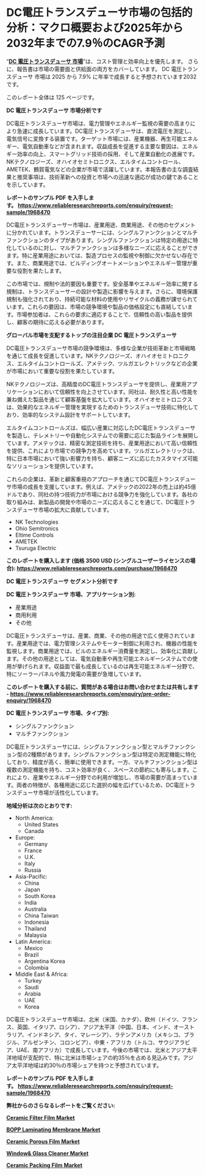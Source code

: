 <p><h1>DC電圧トランスデューサ市場の包括的分析：マクロ概要および2025年から2032年までの7.9％のCAGR予測</h1></p><p>&ldquo;<strong><a href="https://www.reliableresearchreports.com/dc-voltage-transducers-r1968470?utm_campaign=107&utm_medium=9&utm_source=Github&utm_content=ia&utm_term=03042025&utm_id=dc-voltage-transducers">DC 電圧トランスデューサ 市場</a></strong>&rdquo;は、コスト管理と効率向上を優先します。 さらに、報告書は市場の需要面と供給面の両方をカバーしています。 DC 電圧トランスデューサ 市場は 2025 から 7.9% に年率で成長すると予想されています2032 です。</p>
<p>このレポート全体は 125 ページです。</p>
<p><strong>DC 電圧トランスデューサ 市場分析です</strong></p>
<p><p>DC電圧トランスデューサ市場は、電力管理やエネルギー監視の需要の高まりにより急速に成長しています。DC電圧トランスデューサは、直流電圧を測定し、電気信号に変換する装置です。ターゲット市場には、産業機器、再生可能エネルギー、電気自動車などが含まれます。収益成長を促進する主要な要因は、エネルギー効率の向上、スマートグリッド技術の採用、そして産業自動化の進展です。NKテクノロジーズ、オハイオセミトロニクス、エルタイムコントロール、AMETEK、鶴賀電気などの企業が市場で活躍しています。本報告書の主な調査結果と推奨事項は、技術革新への投資と市場への迅速な適応が成功の鍵であることを示しています。</p></p>
<p><strong>レポートのサンプル PDF を入手します。&nbsp;<a href="https://www.reliableresearchreports.com/enquiry/request-sample/1968470?utm_campaign=107&utm_medium=9&utm_source=Github&utm_content=ia&utm_term=03042025&utm_id=dc-voltage-transducers">https://www.reliableresearchreports.com/enquiry/request-sample/1968470</a></strong></p>
<p><p>DC電圧トランスデューサー市場は、産業用途、商業用途、その他のセグメントに分かれています。トランスデューサーには、シングルファンクションとマルチファンクションのタイプがあります。シングルファンクションは特定の用途に特化しているのに対し、マルチファンクションは多様なニーズに応えることができます。特に産業用途においては、製造プロセスの監視や制御に欠かせない存在です。また、商業用途では、ビルディングオートメーションやエネルギー管理が重要な役割を果たします。</p><p>この市場では、規制や法的要因も重要です。安全基準やエネルギー効率に関する規制は、トランスデューサーの設計や製造に影響を与えます。さらに、環境保護規制も強化されており、持続可能な材料の使用やリサイクルの義務が課せられています。これらの要因は、市場の競争環境や製品の価格設定にも直結しています。市場参加者は、これらの要求に適応することで、信頼性の高い製品を提供し、顧客の期待に応える必要があります。</p></p>
<p><strong>グローバル市場を支配するトップの注目企業 DC 電圧トランスデューサ</strong></p>
<p><p>DC電圧トランスデューサ市場の競争環境は、多様な企業が技術革新と市場戦略を通じて成長を促進しています。NKテクノロジーズ、オハイオセミトロニクス、エルタイムコントロールズ、アメテック、ツルガエレクトリックなどの企業が市場において重要な役割を果たしています。</p><p>NKテクノロジーズは、高精度のDC電圧トランスデューサを提供し、産業用アプリケーションにおいて信頼性を向上させています。同社は、耐久性と高い性能を兼ね備えた製品を通じて顧客基盤を拡大しています。オハイオセミトロニクスは、効果的なエネルギー管理を実現するためのトランスデューサ技術に特化しており、効率的なシステム設計をサポートしています。</p><p>エルタイムコントロールズは、幅広い産業に対応したDC電圧トランスデューサを製造し、テレメトリーや自動化システムでの需要に応じた製品ラインを展開しています。アメテックは、精密な測定技術を持ち、産業用途において高い信頼性を提供、これにより市場での競争力を高めています。ツルガエレクトリックは、特に日本市場において強い影響力を持ち、顧客ニーズに応じたカスタマイズ可能なソリューションを提供しています。</p><p>これらの企業は、革新と顧客重視のアプローチを通じてDC電圧トランスデューサ市場の成長を支援しています。例えば、アメテックの2022年の売上は約45億ドルであり、同社の持つ技術力が市場における競争力を強化しています。各社の取り組みは、新製品の開発や市場のニーズに応えることを通じて、DC電圧トランスデューサ市場の拡大に貢献しています。</p></p>
<p><ul><li>NK Technologies</li><li>Ohio Semitronics</li><li>Eltime Controls</li><li>AMETEK</li><li>Tsuruga Electric</li></ul></p>
<p><strong>このレポートを購入します (価格 3500 USD (シングルユーザーライセンスの場合):&nbsp;<a href="https://www.reliableresearchreports.com/purchase/1968470?utm_campaign=107&utm_medium=9&utm_source=Github&utm_content=ia&utm_term=03042025&utm_id=dc-voltage-transducers">https://www.reliableresearchreports.com/purchase/1968470</a></strong></p>
<p><strong>DC 電圧トランスデューサ セグメント分析です</strong></p>
<p><strong>DC 電圧トランスデューサ 市場、アプリケーション別:</strong></p>
<p><ul><li>産業用途</li><li>商用利用</li><li>その他</li></ul></p>
<p><p>DC電圧トランスデューサは、産業、商業、その他の用途で広く使用されています。産業用途では、電力管理システムやモーター制御に利用され、機器の性能を監視します。商業用途では、ビルのエネルギー消費量を測定し、効率化に貢献します。その他の用途としては、電気自動車や再生可能エネルギーシステムでの使用が挙げられます。収益面で最も成長しているのは再生可能エネルギー分野で、特にソーラーパネルや風力発電の需要が急増しています。</p></p>
<p><strong>このレポートを購入する前に、質問がある場合はお問い合わせまたは共有します - <a href="https://www.reliableresearchreports.com/enquiry/pre-order-enquiry/1968470?utm_campaign=107&utm_medium=9&utm_source=Github&utm_content=ia&utm_term=03042025&utm_id=dc-voltage-transducers">https://www.reliableresearchreports.com/enquiry/pre-order-enquiry/1968470</a></strong></p>
<p><strong>DC 電圧トランスデューサ 市場、タイプ別:</strong></p>
<p><ul><li>シングルファンクション</li><li>マルチファンクション</li></ul></p>
<p><p>DC電圧トランスデューサには、シングルファンクション型とマルチファンクション型の2種類があります。シングルファンクション型は特定の測定機能に特化しており、精度が高く、簡単に使用できます。一方、マルチファンクション型は複数の測定機能を持ち、コスト効率が良く、スペースの節約にも寄与します。これにより、産業やエネルギー分野での利用が増加し、市場の需要が高まっています。両者の特徴が、各種用途に応じた選択の幅を広げているため、DC電圧トランスデューサ市場が活性化しています。</p></p>
<p><strong>地域分析は次のとおりです:</strong></p>
<p><ul>
    <li>
        North America:
        <ul>
            <li>United States</li>
            <li>Canada</li>
        </ul>
    </li>
    <li>
        Europe:
        <ul>
            <li>Germany</li>
            <li>France</li>
            <li>U.K.</li>
            <li>Italy</li>
            <li>Russia</li>
        </ul>
    </li>
    <li>
        Asia-Pacific:
        <ul>
            <li>China</li>
            <li>Japan</li>
            <li>South Korea</li>
            <li>India</li>
            <li>Australia</li>
            <li>China Taiwan</li>
            <li>Indonesia</li>
            <li>Thailand</li>
            <li>Malaysia</li>
        </ul>
    </li>
    <li>
        Latin America:
        <ul>
            <li>Mexico</li>
            <li>Brazil</li>
            <li>Argentina Korea</li>
            <li>Colombia</li>
        </ul>
    </li>
    <li>
        Middle East & Africa:
        <ul>
            <li>Turkey</li>
            <li>Saudi</li>
            <li>Arabia</li>
            <li>UAE</li>
            <li>Korea</li>
        </ul>
    </li>
    </ul></p>
<p><p>DC電圧トランスデューサ市場は、北米（米国、カナダ）、欧州（ドイツ、フランス、英国、イタリア、ロシア）、アジア太平洋（中国、日本、インド、オーストラリア、インドネシア、タイ、マレーシア）、ラテンアメリカ（メキシコ、ブラジル、アルゼンチン、コロンビア）、中東・アフリカ（トルコ、サウジアラビア、UAE、南アフリカ）で成長しています。今後の市場では、北米とアジア太平洋地域が支配的で、特に北米は市場シェアの約35％を占める見込みです。アジア太平洋地域は約30％の市場シェアを持つと予想されています。</p></p>
<p><strong>レポートのサンプル PDF を入手します。&nbsp;<a href="https://www.reliableresearchreports.com/enquiry/request-sample/1968470?utm_campaign=107&utm_medium=9&utm_source=Github&utm_content=ia&utm_term=03042025&utm_id=dc-voltage-transducers">https://www.reliableresearchreports.com/enquiry/request-sample/1968470</a></strong></p>
<p><strong></strong></p>
<p><strong></strong></p>
<p><strong></strong></p>
<p><strong></strong></p>
<p><strong>弊社からのさらなるレポートをご覧ください:</strong></p>
<p><strong><p><a href="https://github.com/jugutstam/Market-Research-Report-List-1/blob/main/ceramic-filter-film-market.md?utm_campaign=107&utm_medium=9&utm_source=Github&utm_content=ia&utm_term=03042025&utm_id=dc-voltage-transducers">Ceramic Filter Film Market</a></p><p><a href="https://github.com/latzerelfigo48/Market-Research-Report-List-1/blob/main/bopp-laminating-membrane-market.md?utm_campaign=107&utm_medium=9&utm_source=Github&utm_content=ia&utm_term=03042025&utm_id=dc-voltage-transducers">BOPP Laminating Membrane Market</a></p><p><a href="https://github.com/pilukypalis/Market-Research-Report-List-1/blob/main/ceramic-porous-film-market.md?utm_campaign=107&utm_medium=9&utm_source=Github&utm_content=ia&utm_term=03042025&utm_id=dc-voltage-transducers">Ceramic Porous Film Market</a></p><p><a href="https://github.com/moratronak3q/Market-Research-Report-List-1/blob/main/window-glass-cleaner-market.md?utm_campaign=107&utm_medium=9&utm_source=Github&utm_content=ia&utm_term=03042025&utm_id=dc-voltage-transducers">Window& Glass Cleaner Market</a></p><p><a href="https://github.com/reahmmunises/Market-Research-Report-List-1/blob/main/ceramic-packing-film-market.md?utm_campaign=107&utm_medium=9&utm_source=Github&utm_content=ia&utm_term=03042025&utm_id=dc-voltage-transducers">Ceramic Packing Film Market</a></p></strong></p>